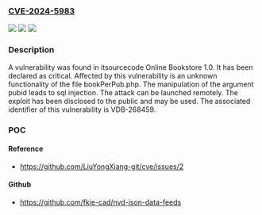 ### [CVE-2024-5983](https://cve.mitre.org/cgi-bin/cvename.cgi?name=CVE-2024-5983)
![](https://img.shields.io/static/v1?label=Product&message=Online%20Bookstore&color=blue)
![](https://img.shields.io/static/v1?label=Version&message=%3D%201.0%20&color=brighgreen)
![](https://img.shields.io/static/v1?label=Vulnerability&message=CWE-89%20SQL%20Injection&color=brighgreen)

### Description

A vulnerability was found in itsourcecode Online Bookstore 1.0. It has been declared as critical. Affected by this vulnerability is an unknown functionality of the file bookPerPub.php. The manipulation of the argument pubid leads to sql injection. The attack can be launched remotely. The exploit has been disclosed to the public and may be used. The associated identifier of this vulnerability is VDB-268459.

### POC

#### Reference
- https://github.com/LiuYongXiang-git/cve/issues/2

#### Github
- https://github.com/fkie-cad/nvd-json-data-feeds

